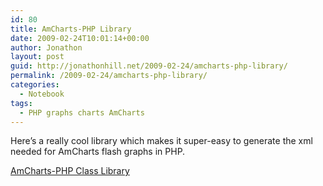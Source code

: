 ```yaml
---
id: 80
title: AmCharts-PHP Library
date: 2009-02-24T10:01:14+00:00
author: Jonathon
layout: post
guid: http://jonathonhill.net/2009-02-24/amcharts-php-library/
permalink: /2009-02-24/amcharts-php-library/
categories:
  - Notebook
tags:
  - PHP graphs charts AmCharts
---
```

Here&#8217;s a really cool library which makes it super-easy to generate the xml needed for AmCharts flash graphs in PHP.

[AmCharts-PHP Class Library](http://blog.fusonic.net/archives/104)